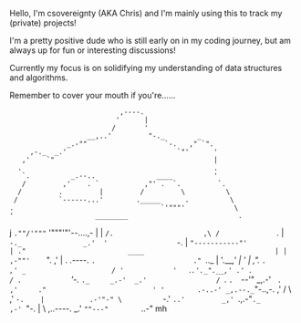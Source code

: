 Hello, I'm csovereignty (AKA Chris) and I'm mainly using this to track my (private) projects!

I'm a pretty positive dude who is still early on in my coding journey, but am always up for fun or interesting discussions!

Currently my focus is on solidifying my understanding of data structures and algorithms.

Remember to cover your mouth if you're......

                               ,----.
                              '      |
                             /       '
                       __,..'         "-._        _
                  _.-""                   `-.   ," `".
         ,-._  _.'                           `"'      '
       ,'    `"                                       |
      .                                               .
       `.          _.--..               ____          '
       /         ,'    . `           ,"' .  `.         `.
      /         .         |         /         \          \
     /          `------...'        ._____      .          \
    .                                    `'"""'            \
    '                    ________                           .
   j           `.""/'"""`        '"""'"'--....,-            |
   |             `/.                      ,\ /              `.
   |                `-._               _.'  '                 `-.
   |                    `"-----------"'                         |
 ."                         ____                                |
|                      ,-""'    `".                            ,'
|                     .   .----.   `.                        ."
`.._                  |  '.____,'   |                        '
    |             ,". `.           ,' _                     /
    '            '   `._`.'._".__,' .' .                   /
     .            `'-._ `._     _.-'  _.'                 /
      `.               `.  `--'" _,.-'                    `
        .               ,'     ."                          '
         '        .-..-' _,.--._`"-..,-.                 ,'
        /         \    ,'       `-.    |           .-'"-"
        \          `-.'            `..'         _,'
         `.,.-"`._                           ,-'
                  `"-.                       |
                      \       ,..----.     _.'
                       `""---"        `..-" mh
